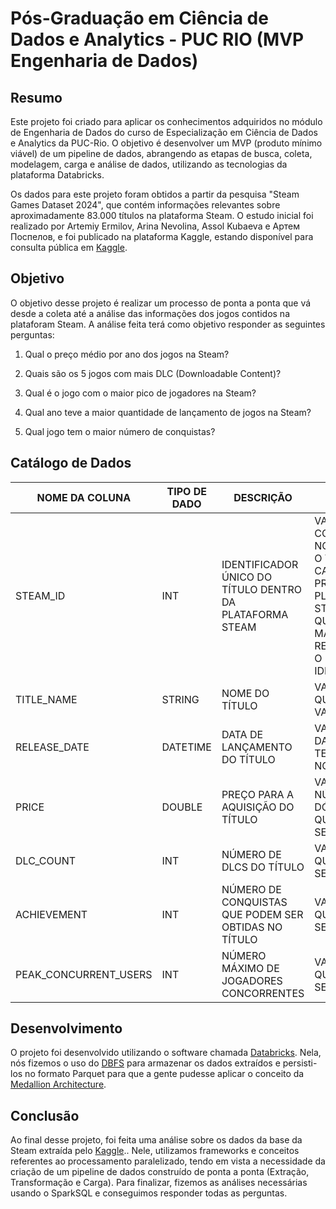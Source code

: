 # Pós-Graduação em Ciência de Dados e Analytics - PUC RIO (MVP Engenharia de Dados)

## Resumo

Este projeto foi criado para aplicar os conhecimentos adquiridos no módulo de Engenharia de Dados do curso de Especialização em Ciência de Dados e Analytics da PUC-Rio. O objetivo é desenvolver um MVP (produto mínimo viável) de um pipeline de dados, abrangendo as etapas de busca, coleta, modelagem, carga e análise de dados, utilizando as tecnologias da plataforma Databricks.

Os dados para este projeto foram obtidos a partir da pesquisa "Steam Games Dataset 2024", que contém informações relevantes sobre aproximadamente 83.000 títulos na plataforma Steam. O estudo inicial foi realizado por Artemiy Ermilov, Arina Nevolina, Assol Kubaeva e Артем Поспелов, e foi publicado na plataforma Kaggle, estando disponível para consulta pública em [Kaggle](https://www.kaggle.com/datasets/artermiloff/steam-games-dataset).

## Objetivo

O objetivo desse projeto é realizar um processo de ponta a ponta que vá desde a coleta até a análise das informações dos jogos contidos na plataforam Steam. A análise feita terá como objetivo responder as seguintes perguntas:

1) Qual o preço médio por ano dos jogos na Steam?

2) Quais são os 5 jogos com mais DLC (Downloadable Content)?

3) Qual é o jogo com o maior pico de jogadores na Steam?

4) Qual ano teve a maior quantidade de lançamento de jogos na Steam?

5) Qual jogo tem o maior número de conquistas?

## Catálogo de Dados

| NOME DA COLUNA  | TIPO DE DADO | DESCRIÇÃO | VALORES ACEITÁVEIS |
| ------------- | ------------- | ------------- | ------------- |
| STEAM_ID  | INT | IDENTIFICADOR ÚNICO DO TÍTULO DENTRO DA PLATAFORMA STEAM | VALOR INTEIRO COMEÇANDO NO 0 E INDO ATÉ O TAMANHO DO CATÁLOGO DE PRODUTOS DA PLATAFORMA STEAM, SEM QUE HAJA 2 OU MAIS TÍTULOS REFERENCIANDO O MESMO IDENTIFICADOR. |
| TITLE_NAME | STRING | NOME DO TÍTULO | VALOR TEXTO QUE NÃO SEJA VAZIO. |
| RELEASE_DATE | DATETIME | DATA DE LANÇAMENTO DO TÍTULO | VALOR DO TIPO DATA QUE NÃO TENHA DATAS NO FUTURO. |
| PRICE | DOUBLE | PREÇO PARA A AQUISIÇÃO DO TÍTULO | VALOR NÚMERICO EM DÓLARES (USD) QUE NÃO PODE SER NEGATIVO. |
| DLC_COUNT | INT | NÚMERO DE DLCS DO TÍTULO | VALOR INTEIRO QUE NÃO PODE SER NEGATIVO. |
| ACHIEVEMENT | INT | NÚMERO DE CONQUISTAS QUE PODEM SER OBTIDAS NO TÍTULO | VALOR INTEIRO QUE NÃO PODE SER NEGATIVO. |
| PEAK_CONCURRENT_USERS | INT | NÚMERO MÁXIMO DE JOGADORES CONCORRENTES | VALOR INTEIRO QUE NÃO PODE SER NEGATIVO. |

## Desenvolvimento

O projeto foi desenvolvido utilizando o software chamada [Databricks](https://www.databricks.com/br). Nela, nós fizemos o uso do [DBFS](https://docs.databricks.com/user-guide/dbfs-databricks-file-system.html) para armazenar os dados extraídos e persisti-los no formato Parquet para que a gente pudesse aplicar o conceito da [Medallion Architecture](https://www.databricks.com/glossary/medallion-architecture).

## Conclusão

Ao final desse projeto, foi feita uma análise sobre os dados da base da Steam extraída pelo [Kaggle](https://www.kaggle.com/datasets/artermiloff/steam-games-dataset).. Nele, utilizamos frameworks e conceitos referentes ao processamento paralelizado, tendo em vista a necessidade da criação de um pipeline de dados construído de ponta a ponta (Extração, Transformação e Carga). Para finalizar, fizemos as análises necessárias usando o SparkSQL e conseguimos responder todas as perguntas.
